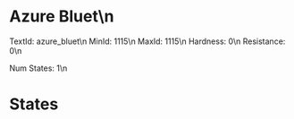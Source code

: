 # Azure Bluet\n
TextId: azure_bluet\n
MinId: 1115\n
MaxId: 1115\n
Hardness: 0\n
Resistance: 0\n

Num States: 1\n
# States
```

```